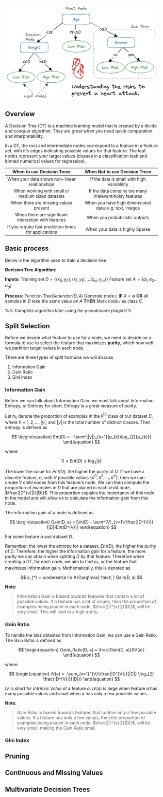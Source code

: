 ![Decision Tree](img/Decision%20Trees/img_01.avif)


## Overview
A Decision Tree (DT) is a machine learning model that is created by a divide and conquer algorithm.  They are great when you need quick computation and interpretability.

In a DT, the root and intermediate nodes correspond to a feature in a feature set, with it's edges indicating possible values for that feature. The leaf nodes represent your target values (classes in a classification task and binned numerical values for regression). 

|              When to use Decision Trees               |             When Not to use Decision Trees              |
| :---------------------------------------------------: | :-----------------------------------------------------: |
|     When your data shows non-linear relationships     |       If the data is small with high variablility       |
|   When working with small or medium sized datasets    | If the data contains too many irrelevant/noisy features |
|         When there are missing values present         | When you have high dimensional data; e.g. text, images  |
| When there are significant interaction with features  |             When you probabilistic outputs              |
| If you require fast prediction times for applications |             When your data is highly Sparse             |

## Basic process
Below is the algorithm used to train a decision tree.

__Decision Tree Algorithm__: 

__Inputs:__
	Training set $D = \{ (x_{0}, y_{0}), (x_{1}, y_{1}), \ldots (x_{m}, y_{m}) \}$ 
	 Feature set $A = \{ a_{1}, a_{2}  \ldots a_{d} \}$
	
__Process:__
	$\text{Function } TreeGenerator(D, A$)
	Generate node $i$;
	__IF__ $A = \emptyset$ __OR__ all samples in $D$ take the same value on $A$ __THEN__
		Mark node $i$ as class $C$

%% Complete algorithm later using the pseudocode plugin%%
## Split Selection
Before we decide what feature to use for a node, we need to decide on a formula to use to select the feature that maximizes __purity__, which how well we partition target values in each node.

There are three types of split formulas we will discuss

1. Information Gain
2. Gain Ratio
3. Gini Index

### Information Gain
Before we can talk about Information Gain, we must talk about Information Entropy, or Entropy for short. Entropy is a great measure of purity.

Let $p_{k}$ denote the proportion of examples in the $k^{\text{th}}$ class of our dataset $D$, where $k = 1, 2, \ldots, |y|$, and $|y|$ is the total number of distinct classes.  Then entropy is defined as 

$$
\begin{equation}
Ent(D) = - \sum^{|y|}_{k=1}{p_{k}\log_{2}{p_{k}}}
\end{equation}
$$

where

$$
\begin{equation}
0 \leq Ent(D) \leq \log_{2}{|y|}
\end{equation}
$$

The lower the value for $Ent(D)$, the higher the purity of $D$.  If we have a discrete feature, $a$, with $V$ possible values $\{ a^{0}, a^{2}, \ldots, a^{V} \}$, then we can create $V$ child nodes from this feature's node.  We can then compute the proportion of examples in $D$ that are placed in each child node, $\frac{|D^{v}|}{|D|}$.  This proportion explains the importance of this node in the model and will allow us to calculate the information gain from this node.

The information gain of a node is defined as

$$
\begin{equation}
Gain(D, a) = Ent(D) - \sum^{V}_{v=1}{\frac{|D^{V}|}{|D|}Ent(D^{v})}
\end{equation}
$$

For some feature $a$ and dataset $D$.

Remember, the lower the entropy for a dataset, $Ent(D)$, the higher the purity of $D$.  Therefore, the higher the information gain for a feature, the more purity we can obtain when splitting $D$ by that feature. Therefore when creating a DT, for each node, we aim to find $a_{*}$, or the feature that maximizes information gain.  Mathematically, this is denoted as

$$
a_{*} = \underset{a \in A}{\arg\max} \text{ } Gain(D, a)
$$

__Note:__
> Information Gain is biased towards features that contain a lot of possible values.  If a feature has a lot of values, then the proportion of examples being placed in each node, $\frac{|D^{v}|}{|D|}$, will be very small.  This will lead to a high purity.

### Gain Ratio
To handle the bias obtained from Information Gain, we can use a Gain Ratio.  The Gain Ratio is defined as 

$$
\begin{equation}
Gain\_Ratio(D, a) = \frac{Gain(D, a)}{IV(a)}
\end{equation}
$$

where

$$
\begin{equation}
IV(a) = -\sum_{v=1}^{V}{\frac{|D^{V}|}{|D|} \log_{2} \frac{|D^{V}|}{|D|}}
\end{equation}
$$

$IV$ is short for _Intrinsic Value_ of a feature $a$.  $IV(a)$ is large when feature $a$ has many possible values and small when $a$ has only a few possible values.

__Note:__
> Gain Ratio is biased towards features that contain only a few possible values.  If a feature has only a few values, then the proportion of examples being placed in each node, $\frac{|D^{v}|}{|D|}$, will be very small, making the Gain Ratio small.


### Gini Index
## Pruning
## Continuous and Missing Values
## Multivariate Decision Trees
